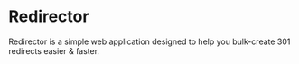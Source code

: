 # Redirector
Redirector is a simple web application designed to help you bulk-create 301 redirects easier & faster.
